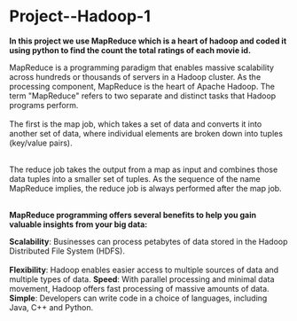 # Project--Hadoop-1

<table>

  **In this project we use MapReduce which is a heart of hadoop and coded it using python to find the count the total ratings of each movie id.**

  MapReduce is a programming paradigm that enables massive scalability across hundreds or thousands of servers in a Hadoop cluster.
  As the processing component, MapReduce is the heart of Apache Hadoop.
  The term "MapReduce" refers to two separate and distinct tasks that Hadoop programs perform.<br></br>
  The first is the map job, which takes a set of data and converts it into another set of data, where individual elements are broken down into tuples (key/value pairs).<br></br>

  The reduce job takes the output from a map as input and combines those data tuples into a smaller set of tuples. As the sequence of the name MapReduce implies, the reduce job is always performed after the map job.<br></br>

  **MapReduce programming offers several benefits to help you gain valuable insights from your big data:**

 **Scalability**: Businesses can process petabytes of data stored in the Hadoop Distributed File System (HDFS).<br></br>
 **Flexibility**: Hadoop enables easier access to multiple sources of data and multiple types of data.
**Speed**: With parallel processing and minimal data movement, Hadoop offers fast processing of massive amounts of data.
**Simple**: Developers can write code in a choice of languages, including Java, C++ and Python.

</table>
